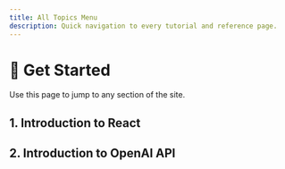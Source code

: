 ```yaml
---
title: All Topics Menu
description: Quick navigation to every tutorial and reference page.
---
```


# 🚀 Get Started

Use this page to jump to any section of the site.

## 1. Introduction to React

## 2. Introduction to OpenAI API

